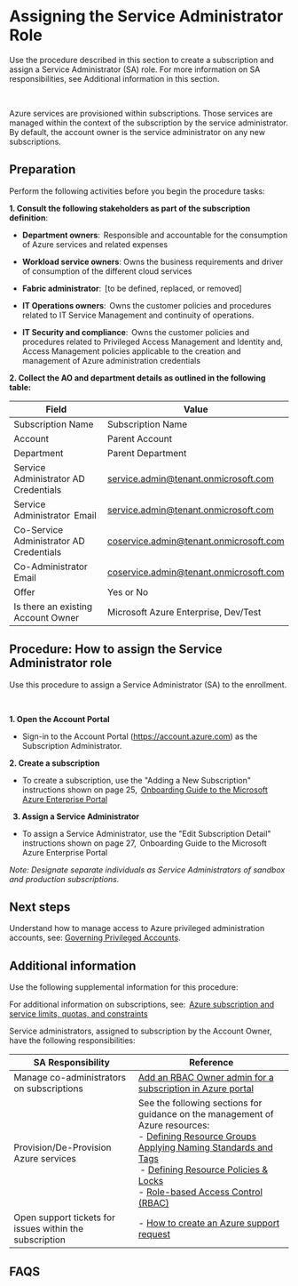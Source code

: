 # Assigning the Service Administrator Role 


Use the procedure described in this section to create a subscription and assign a Service Administrator (SA) role. For more 
information on SA responsibilities, see Additional information in this section.   


  


Azure services are provisioned within subscriptions. Those services are managed within the context of the subscription by the 
service administrator. By default, the account owner is the service administrator on any new subscriptions.  




## Preparation  


Perform the following activities before you begin the procedure tasks:  

 

**1. Consult the following stakeholders as part of the subscription definition**:  


  - **Department owners**:  Responsible and accountable for the consumption of Azure services and related expenses  


  - **Workload service owners**: Owns the business requirements and driver of consumption of the different cloud services  


   - **Fabric administrator**:  [to be defined, replaced, or removed]  


  - **IT Operations owners**:  Owns the customer policies and procedures related to IT Service Management and continuity of 
  operations.  

  - **IT Security and compliance**:  Owns the customer policies and procedures related to Privileged Access Management and 
Identity and, Access Management policies applicable to the creation and management of Azure administration 
credentials  


**2.  Collect the AO and department details as outlined in the following table:**  

   | __Field__ | __Value__ |
   |------------------------------|----------------------------|
   | Subscription Name  | Subscription Name   | 
   | Account    | Parent Account | 
   | Department  | Parent Department  | 
   | Service Administrator AD Credentials    | service.admin@tenant.onmicrosoft.com | 
   | Service Administrator  Email | service.admin@tenant.onmicrosoft.com  | 
   | Co-Service Administrator AD Credentials   | coservice.admin@tenant.onmicrosoft.com | 
   | Co-Administrator  Email   | coservice.admin@tenant.onmicrosoft.com | 
   | Offer   | Yes or No | 
   | Is there an existing Account Owner   | Microsoft Azure Enterprise, Dev/Test |
 


## Procedure: How to assign the Service Administrator role  


Use this procedure to assign a Service Administrator (SA) to the enrollment.  


  

**1. Open the Account Portal**

- Sign-in to the Account Portal (https://account.azure.com) as the Subscription Administrator.  


**2. Create a subscription**

- To create a subscription, use the "Adding a New Subscription" instructions shown on page 25,  [Onboarding Guide to the Microsoft Azure Enterprise Portal](https://eaportalonboardingvideos.blob.core.windows.net/onboardingvideos/AzureDirectEACustomerOnboardingGuide_En.pdf)

  
**3. Assign a Service Administrator**  

 - To assign a Service Administrator, use the "Edit Subscription Detail" instructions shown on page 27,  Onboarding Guide to the 
Microsoft Azure Enterprise Portal   

*Note: Designate separate individuals as Service Administrators of sandbox and production subscriptions.*  



## Next steps  


Understand how to manage access to Azure privileged administration accounts, see: [Governing Privileged Accounts](1.5-Governing-Privileged-Accounts.md).  
  


## Additional information  


Use the following supplemental information for this procedure:  


For additional information on subscriptions, see:  [Azure subscription and service limits, quotas, and constraints](https://docs.microsoft.com/en-us/azure/azure-subscription-service-limits)  


Service administrators, assigned to subscription by the Account Owner, have the following responsibilities:  

| __SA Responsibility__ | __Reference__ |
|------------------------------|----------------------------|
| Manage co-administrators on subscriptions   | [Add an RBAC Owner admin for a subscription in Azure portal](https://docs.microsoft.com/en-us/azure/billing/billing-add-change-azure-subscription-administrator)  | 
| Provision/De-Provision Azure services  | See the following sections for guidance on the management of Azure resources:  </br>  - [Defining Resource Groups](3.0-Defining-Resource-Groups.md) </br> [Applying Naming Standards and Tags](4.0-Applying-Naming-Standards-and-Tags.md) </br>  - [Defining Resource Policies & Locks](5.0-Defining-Resource-Policies-and-Locks.md) </br> - [Role-based Access Control (RBAC)](https://github.com/alvarovitta/Enrollment-and-Subscription/blob/master/6.0-Using%20Role-based-Access-Control.md)  | 
| Open support tickets for issues within the subscription     | - [How to create an Azure support request](https://docs.microsoft.com/en-us/azure/azure-supportability/how-to-create-azure-support-request) | 



## FAQS
